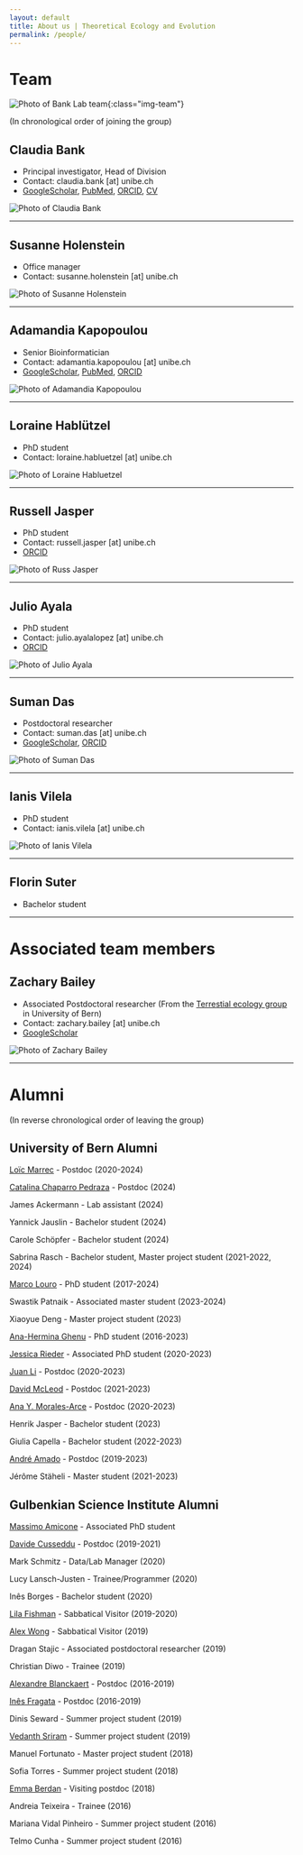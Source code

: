 ```yaml
---
layout: default
title: About us | Theoretical Ecology and Evolution
permalink: /people/
---
```


<div class="layout-team" markdown="1">

# Team

![Photo of Bank Lab team](/assets/img/team/team_24.jpg){:class="img-team"}

(In chronological order of joining the group)

## Claudia Bank

* Principal investigator, Head of Division
* Contact: claudia.bank [at] unibe.ch
* [GoogleScholar](https://scholar.google.ch/citations?user=VBOPD0UAAAAJ&hl=en), [PubMed](https://pubmed.ncbi.nlm.nih.gov/?term=Bank+Claudia%5BAuthor%5D&sort=date), [ORCID](https://orcid.org/0000-0003-4730-758X), [CV](https://www.dropbox.com/scl/fi/bvjed96v5lwoetj8g45mc/cv_bank.pdf?rlkey=sxvvxo6w323udt8e827gio0v1&dl=0)

![Photo of Claudia Bank](/assets/img/team/Claudia_24.jpg)
 
---

## Susanne Holenstein

* Office manager
* Contact: susanne.holenstein [at] unibe.ch

![Photo of Susanne Holenstein](/assets/img/team/SusanneHolenstein.png)
 
---

## Adamandia Kapopoulou

* Senior Bioinformatician
* Contact: adamantia.kapopoulou [at] unibe.ch
* [GoogleScholar](https://scholar.google.com/citations?hl=en&user=CMkgYYwAAAAJ), [PubMed](https://pubmed.ncbi.nlm.nih.gov/?term=kapopoulou&sort=date), [ORCID](https://orcid.org/0000-0003-4192-4923)

![Photo of Adamandia Kapopoulou](/assets/img/team/Mado_24.jpg)
 
---

## Loraine Hablützel
 
* PhD student
* Contact: loraine.habluetzel [at] unibe.ch

![Photo of Loraine Habluetzel](/assets/img/team/Loraine_24.jpg)

---

## Russell Jasper
 
* PhD student
* Contact: russell.jasper [at] unibe.ch
* [ORCID](https://orcid.org/0000-0003-4275-1155)

![Photo of Russ Jasper](/assets/img/team/Russ_24.jpg)

---

## Julio Ayala
 
* PhD student
* Contact: julio.ayalalopez [at] unibe.ch
* [ORCID](https://orcid.org/0000-0003-4687-5825)

![Photo of Julio Ayala](/assets/img/team/Julio_24.jpg)

---

## Suman Das
 
* Postdoctoral researcher
* Contact: suman.das [at] unibe.ch
* [GoogleScholar](https://scholar.google.com/citations?user=xGBUQx0AAAAJ&hl=en), [ORCID](https://orcid.org/0000-0001-8583-9961)

![Photo of Suman Das](/assets/img/team/Suman_24.jpg)

---

## Ianis Vilela

* PhD student
* Contact: ianis.vilela [at] unibe.ch

![Photo of Ianis Vilela](/assets/img/team/Ianis_24.jpg)

---

## Florin Suter

* Bachelor student

---

# Associated team members


## Zachary Bailey

* Associated Postdoctoral researcher (From the [Terrestial ecology group](https://www.terr.iee.unibe.ch/research/index_eng.html) in University of Bern)
* Contact: zachary.bailey [at] unibe.ch
* [GoogleScholar](https://scholar.google.com/citations?user=V5rDLCkAAAAJ&hl=en)

![Photo of Zachary Bailey](/assets/img/team/Zach_24.jpg)

---

# Alumni

(In reverse chronological order of leaving the group)

## University of Bern Alumni

[Loïc Marrec](https://scholar.google.com/citations?user=PdhH4i4AAAAJ&hl=en) - Postdoc (2020-2024)

[Catalina Chaparro Pedraza](https://scholar.google.com/citations?user=e27luTMAAAAJ&hl=en&oi=ao) - Postdoc (2024)

James Ackermann - Lab assistant (2024)

Yannick Jauslin - Bachelor student (2024)

Carole Schöpfer - Bachelor student (2024)

Sabrina Rasch - Bachelor student, Master project student (2021-2022, 2024)

[Marco Louro](https://orcid.org/0000-0002-7023-799X) - PhD student (2017-2024)

Swastik Patnaik - Associated master student (2023-2024)

Xiaoyue Deng - Master project student (2023)

[Ana-Hermina Ghenu](https://scholar.google.com/citations?user=1sBIOkIAAAAJ&hl=en&oi=ao) - PhD student (2016-2023)

[Jessica Rieder](https://www.researchgate.net/profile/Jessica-Rieder-2) - Associated PhD student (2020-2023)

[Juan Li](https://orcid.org/0000-0003-2643-0802) - Postdoc (2020-2023)

[David McLeod](https://scholar.google.com/citations?hl=en&user=xVnf7XwAAAAJ&view_op=list_works&sortby=pubdate) - Postdoc (2021-2023)

[Ana Y. Morales-Arce](https://scholar.google.com/citations?user=LP9FUxEAAAAJ&hl=en&oi=ao) - Postdoc (2020-2023)

Henrik Jasper - Bachelor student (2023)

Giulia Capella - Bachelor student (2022-2023)

[André Amado](https://scholar.google.com/citations?user=jO8AA9gAAAAJ) - Postdoc (2019-2023)

Jérôme Stäheli - Master student (2021-2023)


## Gulbenkian Science Institute Alumni

[Massimo Amicone](https://scholar.google.ch/citations?user=i-kYxE4AAAAJ&hl=en&oi=ao) - Associated PhD student

[Davide Cusseddu](https://scholar.google.ch/citations?user=x701yr0AAAAJ&hl=en&oi=sra) - Postdoc (2019-2021)

Mark Schmitz - Data/Lab Manager (2020)

Lucy Lansch-Justen - Trainee/Programmer (2020)

Inês Borges - Bachelor student (2020)

[Lila Fishman](https://www.fishmanlab.org/) - Sabbatical Visitor (2019-2020)

[Alex Wong](https://carleton.ca/eme) - Sabbatical Visitor (2019)

Dragan Stajic - Associated postdoctoral researcher (2019)

Christian Diwo - Trainee (2019)

[Alexandre Blanckaert](https://scholar.google.ch/citations?hl=en&user=7mCf8EwAAAAJ) - Postdoc (2016-2019)

[Inês Fragata](https://scholar.google.ch/citations?user=zSLmDo4AAAAJ&hl=en) - Postdoc (2016-2019)

Dinis Seward - Summer project student (2019)

[Vedanth Sriram](https://scholar.google.ch/citations?user=Me5pI08AAAAJ&hl=en&oi=ao) - Summer project student (2019)

Manuel Fortunato - Master project student (2018)

Sofia Torres - Summer project student (2018)

[Emma Berdan](https://scholar.google.ch/citations?hl=en&user=8PtQTicAAAAJ) - Visiting postdoc (2018)

Andreia Teixeira - Trainee (2016)

Mariana Vidal Pinheiro - Summer project student (2016)

Telmo Cunha - Summer project student (2016)
